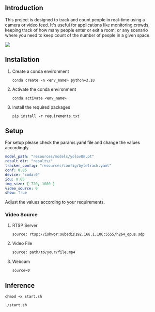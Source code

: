 ## Introduction
This project is designed to track and count people in real-time using a camera or video feed. It's useful for applications like monitoring crowds, keeping track of how many people enter or exit a room, or any scenario where you need to keep count of the number of people in a given space.

<img src=https://miro.medium.com/v2/resize:fit:4800/format:webp/1*n2jR3FQEVA9A_8S5uMhcGw.png>

## Installation

1. Create a conda environment
   ```
   conda create -n <env_name> python=3.10
   ```
2. Activate the conda environment
    ```
    conda activate <env_name>
    ```
3. Install the required packages
    ```
    pip install -r requirements.txt
    ```

## Setup

For setup please check the params.yaml file and change the values accordingly.

   ```yaml
   model_path: "resources/models/yolov8m.pt"
   result_dir: "results/"
   tracker_config: "resources/config/bytetrack.yaml"
   conf: 0.85
   device: "cuda:0"
   iou: 0.85
   img_size: [ 720, 1080 ]
   video_source: 0
   show: True

```

Adjust the values according to your requirements.

### Video Source

1. RTSP Server
    ``` bash
    source: rtsp://ishwor:subedi@192.168.1.106:5555/h264_opus.sdp
    ```
2. Video File
    ``` bash
    source: path/to/your/file.mp4
    ```
3. Webcam
    ```
   source=0
    ```

## Inference

```
chmod +x start.sh
```

```
./start.sh
```
